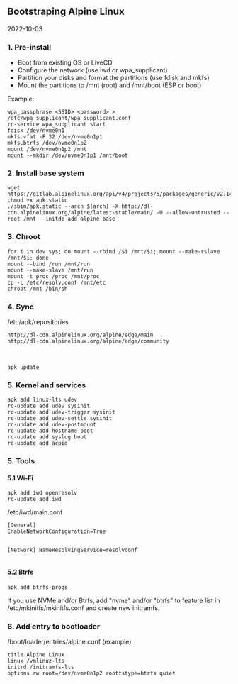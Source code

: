 <h2>Bootstraping Alpine Linux</h2>
<time>2022-10-03</time>

<h3>1. Pre-install</h3>
<ul>
  <li>Boot from existing OS or LiveCD</li>
  <li>Configure the network (use <a>iwd</a> or <a>wpa_supplicant</a>)</li>
  <li>Partition your disks and format the partitions (use <a>fdisk</a> and <a>mkfs</a>)</li>
  <li>Mount the partitions to /mnt (root) and /mnt/boot (ESP or boot)</li>
</ul>
<p>Example:</p>
<pre><code>wpa_passphrase &lt;SSID&gt; &lt;password&gt; &gt; /etc/wpa_supplicant/wpa_supplicant.conf
rc-service wpa_supplicant start
fdisk /dev/nvme0n1
mkfs.vfat -F 32 /dev/nvme0n1p1
mkfs.btrfs /dev/nvme0n1p2
mount /dev/nvme0n1p2 /mnt
mount --mkdir /dev/nvme0n1p1 /mnt/boot
</code></pre>

<h3>2. Install base system</h3>
<pre><code>wget https://gitlab.alpinelinux.org/api/v4/projects/5/packages/generic/v2.14.4/x86_64/apk.static
chmod +x apk.static
./sbin/apk.static --arch $(arch) -X http://dl-cdn.alpinelinux.org/alpine/latest-stable/main/ -U --allow-untrusted --root /mnt --initdb add alpine-base
</code></pre>

<h3>3. Chroot</h3>

<pre><code>for i in dev sys; do mount --rbind /$i /mnt/$i; mount --make-rslave /mnt/$i; done
mount --bind /run /mnt/run
mount --make-slave /mnt/run
mount -t proc /proc /mnt/proc
cp -L /etc/resolv.conf /mnt/etc
chroot /mnt /bin/sh
</code></pre>

<h3>4. Sync</h3>
<p>/etc/apk/repositories</p>
<pre><code>http://dl-cdn.alpinelinux.org/alpine/edge/main
http://dl-cdn.alpinelinux.org/alpine/edge/community
</code></pre>
<br>
<pre><code>apk update</code></pre>

<h3>5. Kernel and services</h3>
<pre><code>apk add linux-lts udev
rc-update add udev sysinit
rc-update add udev-trigger sysinit
rc-update add udev-settle sysinit
rc-update add udev-postmount
rc-update add hostname boot
rc-update add syslog boot
rc-update add acpid
</code></pre>

<h3>5. Tools</h3>
<h4>5.1 Wi-Fi</h4>
<pre><code>apk add iwd openresolv
rc-update add iwd
</code></pre>
<p>/etc/iwd/main.conf</p>
<pre><code>[General]
EnableNetworkConfiguration=True

[Network]
NameResolvingService=resolvconf
</code></pre>
<h4>5.2 Btrfs</h4>
<code><pre>
apk add btrfs-progs
</code></pre>
<p>If you use NVMe and/or Btrfs, add "nvme" and/or "btrfs" to feature list in /etc/mkinitfs/mkinitfs.conf and create new initramfs.</p>

<h3>6. Add entry to bootloader</h3>
<p>/boot/loader/entries/alpine.conf (example)</p>
<pre><code>title Alpine Linux
linux /vmlinuz-lts
initrd /initramfs-lts
options rw root=/dev/nvme0n1p2 rootfstype=btrfs quiet
</code></pre>
